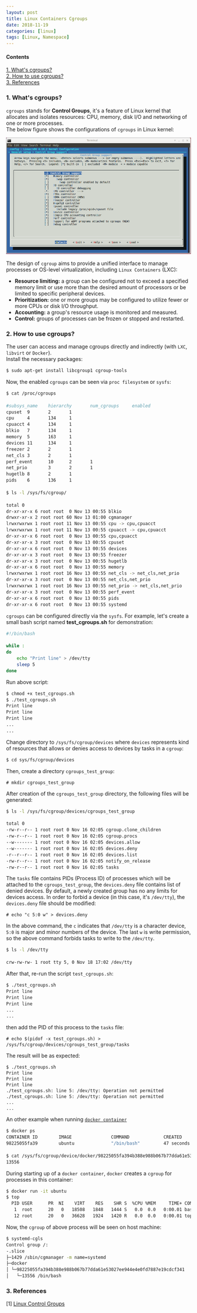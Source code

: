 ```yaml
---
layout: post
title: Linux Containers Cgroups
date: 2018-11-19
categories: [linux]
tags: [Linux, Namespace]
---
```


#### Contents

<!-- MarkdownTOC -->
[1. What's cgroups?](#-what-is-cgroups)  
[2. How to use cgroups?](#-how-to-use-cgroups)  
[3. References](#-references)   
<!-- /MarkdownTOC -->

<a name="-what-is-cgroups"><a/>
### 1. What's cgroups?

`cgroups` stands for **Control Groups**, it's a feature of Linux kernel that allocates and isolates resources: CPU, memory, disk I/O and networking of one or more processes.  
The below figure shows the configurations of `cgroups` in Linux kernel:

![cgroups](/static/img/LXC/cgroups-kernel.PNG)

The design of `cgroup` aims to provide a unified interface to manage processes or OS-level virtualization, including `Linux Containers` (LXC):  
* **Resource limiting:** a group can be configured not to exceed a specified memory limit or use more than the desired amount of processors or be limited to specific peripheral devices. 
* **Prioritization:**  one or more groups may be configured to utilize fewer or more CPUs or disk I/O throughput. 
* **Accounting:** a group's resource usage is monitored and measured.  
* **Control:** groups of processes can be frozen or stopped and restarted.  

<a name="-how-to-use-cgroups"><a/>
### 2. How to use cgroups?

The user can access and manage cgroups directly and indirectly (with `LXC`, `libvirt` or `Docker`).  
Install the necessary packages:
```sh
$ sudo apt-get install libcgroup1 cgroup-tools
```
Now, the enabled `cgroups` can be seen via `proc filesystem` or `sysfs`:
```sh
$ cat /proc/cgroups

#subsys_name    hierarchy       num_cgroups     enabled
cpuset  9       2       1
cpu     4       134     1
cpuacct 4       134     1
blkio   7       134     1
memory  5       163     1
devices 11      134     1
freezer 2       2       1
net_cls 3       2       1
perf_event      10      2       1
net_prio        3       2       1
hugetlb 8       2       1
pids    6       136     1

$ ls -l /sys/fs/cgroup/

total 0
dr-xr-xr-x 6 root root  0 Nov 13 00:55 blkio
drwxr-xr-x 2 root root 60 Nov 13 01:00 cgmanager
lrwxrwxrwx 1 root root 11 Nov 13 00:55 cpu -> cpu,cpuacct
lrwxrwxrwx 1 root root 11 Nov 13 00:55 cpuacct -> cpu,cpuacct
dr-xr-xr-x 6 root root  0 Nov 13 00:55 cpu,cpuacct
dr-xr-xr-x 3 root root  0 Nov 13 00:55 cpuset
dr-xr-xr-x 6 root root  0 Nov 13 00:55 devices
dr-xr-xr-x 3 root root  0 Nov 13 00:55 freezer
dr-xr-xr-x 3 root root  0 Nov 13 00:55 hugetlb
dr-xr-xr-x 6 root root  0 Nov 13 00:55 memory
lrwxrwxrwx 1 root root 16 Nov 13 00:55 net_cls -> net_cls,net_prio
dr-xr-xr-x 3 root root  0 Nov 13 00:55 net_cls,net_prio
lrwxrwxrwx 1 root root 16 Nov 13 00:55 net_prio -> net_cls,net_prio
dr-xr-xr-x 3 root root  0 Nov 13 00:55 perf_event
dr-xr-xr-x 6 root root  0 Nov 13 00:55 pids
dr-xr-xr-x 6 root root  0 Nov 13 00:55 systemd
```
`cgroups` can be configured directly via the `sysfs`. For example, let's create a small bash script named **test_cgroups.sh** for demonstration:
```sh
#!/bin/bash

while :
do
    echo "Print line" > /dev/tty
    sleep 5
done
```
Run above script:
```sh
$ chmod +x test_cgroups.sh
$ ./test_cgroups.sh
Print line
Print line
Print line
...
...
```
Change directory to `/sys/fs/cgroup/devices` where `devices` represents kind of resources that allows or denies access to devices by tasks in a `cgroup`:
```sh
$ cd sys/fs/cgroup/devices
```
Then, create a directory `cgroups_test_group`:
```
# mkdir cgroups_test_group
```
After creation of the `cgroups_test_group` directory, the following files will be generated:
```sh
$ ls -l /sys/fs/cgroup/devices/cgroups_test_group

total 0
-rw-r--r-- 1 root root 0 Nov 16 02:05 cgroup.clone_children
-rw-r--r-- 1 root root 0 Nov 16 02:05 cgroup.procs
--w------- 1 root root 0 Nov 16 02:05 devices.allow
--w------- 1 root root 0 Nov 16 02:05 devices.deny
-r--r--r-- 1 root root 0 Nov 16 02:05 devices.list
-rw-r--r-- 1 root root 0 Nov 16 02:05 notify_on_release
-rw-r--r-- 1 root root 0 Nov 16 02:05 tasks
```
The `tasks` file contains PIDs (Process ID) of processes which will be attached to the `cgroups_test_group`, the `devices.deny` file contains list of denied devices. By default, a newly created group has no any limits for devices access. In order to forbid a device (in this case, it's `/dev/tty`), the `devices.deny` file should be modified:
```
# echo "c 5:0 w" > devices.deny
```
In the above command, the `c` indicates that `/dev/tty` is a character device, `5:0` is major and minor numbers of the device. The last `w` is write permission, so the above command forbids tasks to write to the `/dev/tty`.
```sh
$ ls -l /dev/tty

crw-rw-rw- 1 root tty 5, 0 Nov 18 17:02 /dev/tty
```
After that, re-run the script `test_cgroups.sh`:
```sh
$ ./test_cgroups.sh
Print line
Print line
Print line
...
...
```
then add the PID of this process to the `tasks` file:
```
# echo $(pidof -x test_cgroups.sh) > /sys/fs/cgroup/devices/cgroups_test_group/tasks
```
The result will be as expected:
```
$ ./test_cgroups.sh
Print line
Print line
Print line
./test_cgroups.sh: line 5: /dev/tty: Operation not permitted
./test_cgroups.sh: line 5: /dev/tty: Operation not permitted
...
...
```
An other example when running [`docker container`](https://www.docker.com/resources/what-container)
```sh
$ docker ps
CONTAINER ID        IMAGE               COMMAND             CREATED             STATUS              PORTS
98225055fa39        ubuntu              "/bin/bash"         47 seconds ago      Up 30 seconds

$ cat /sys/fs/cgroup/device/docker/98225055fa394b388e988b067b77dda61e53027ee944e4e0fd7887e19cdcf341/tasks
13556
```
During starting up of a `docker container`, `docker` creates a `cgroup` for processes in this container:
```sh
$ docker run -it ubuntu
$ top
  PID USER      PR  NI    VIRT    RES    SHR S  %CPU %MEM     TIME+ COMMAND
   1  root      20   0   18508   1848   1444 S   0.0  0.0   0:00.01 bash
   12 root      20   0   36628   1924   1420 R   0.0  0.0   0:00.01 top
```
Now, the `cgroup` of above process will be seen on host machine:
```sh
$ systemd-cgls
Control group /:
-.slice
├─1429 /sbin/cgmanager -m name=systemd
├─docker
│ └─98225055fa394b388e988b067b77dda61e53027ee944e4e0fd7887e19cdcf341
│   └─13556 /bin/bash
```

<a name="-references"><a/>
### 3. References
[1] [Linux Control Groups](https://www.linuxjournal.com/content/everything-you-need-know-about-linux-containers-part-i-linux-control-groups-and-process)
